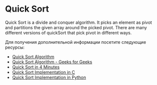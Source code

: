 # Quick Sort

Quick Sort is a divide and conquer algorithm. It picks an element as pivot and partitions the given array around the picked pivot. There are many different versions of quickSort that pick pivot in different ways.

Для получения дополнительной информации посетите следующие ресурсы:

- [Quick Sort Algorithm](https://www.programiz.com/dsa/quick-sort)
- [Quick Sort Algorithm - Geeks for Geeks](https://www.geeksforgeeks.org/quick-sort/)
- [Quick Sort in 4 Minutes](https://www.youtube.com/watch?v=Hoixgm4-P4M&feature=youtu.be)
- [Quick Sort Implementation in C](http://www.cs.yale.edu/homes/aspnes/classes/223/examples/randomization/quick.c)
- [Quick Sort Implementation in Python](https://github.com/jwasham/practice-python/blob/master/quick_sort/quick_sort.py)
